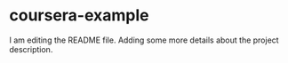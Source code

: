 # coursera-example
I am editing the README file. Adding some more details about the project description.

